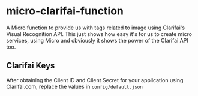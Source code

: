 # micro-clarifai-function

A Micro function to provide us with tags related to image using Clarifai's Visual Recognition API.
This just shows how easy it's for us to create micro services, using Micro and obviously it
shows the power of the Clarifai API too.

## Clarifai Keys

After obtaining the Client ID and Client Secret for your application using Clarifai.com, replace
the values in `config/default.json`